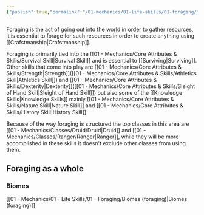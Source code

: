 ```yaml
---
{"publish":true,"permalink":"/01-mechanics/01-life-skills/01-foraging/foraging/"}
---
```


Foraging is the act of going out into the world in order to gather resources, it is essential to forage for such resources in order to create anything using [[Crafstmanship\|Crafstmanship]]. 

Foraging is primarily tied into the [[01 - Mechanics/Core Attributes & Skills/Survival Skill\|Survival Skill]] and is essential to [[Surviving\|Surviving]]. Other skills that come into play are [[01 - Mechanics/Core Attributes & Skills/Strength\|Strength]]([[01 - Mechanics/Core Attributes & Skills/Athletics Skill\|Athletics Skill]]) and [[01 - Mechanics/Core Attributes & Skills/Dexterity\|Dexterity]]([[01 - Mechanics/Core Attributes & Skills/Sleight of Hand Skill\|Sleight of Hand Skill]]) but also some of the [[Knowledge Skills\|Knowledge Skills]] mainly [[01 - Mechanics/Core Attributes & Skills/Nature Skill\|Nature Skill]] and [[01 - Mechanics/Core Attributes & Skills/History Skill\|History Skill]] 

Because of the way foraging is structured the top classes in this area are [[01 - Mechanics/Classes/Druid/Druid\|Druid]] and [[01 - Mechanics/Classes/Ranger/Ranger\|Ranger]], while they will be more accomplished in these skills it doesn't exclude other classes from using them.

## Foraging as a whole


### Biomes
[[01 - Mechanics/01 - Life Skills/01 - Foraging/Biomes (foraging)\|Biomes (foraging)]]
